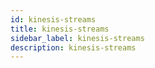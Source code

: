 ```yaml
---
id: kinesis-streams
title: kinesis-streams
sidebar_label: kinesis-streams
description: kinesis-streams
---
```

